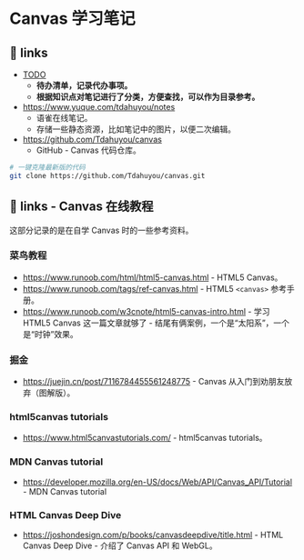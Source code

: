 # Canvas 学习笔记

## 🔗 links

- [TODO](./TODO.md)
  - **待办清单，记录代办事项。**
  - **根据知识点对笔记进行了分类，方便查找，可以作为目录参考。**
- https://www.yuque.com/tdahuyou/notes
  - 语雀在线笔记。
  - 存储一些静态资源，比如笔记中的图片，以便二次编辑。
- https://github.com/Tdahuyou/canvas
  - GitHub - Canvas 代码仓库。

```bash
# 一键克隆最新版的代码
git clone https://github.com/Tdahuyou/canvas.git
```

## 🔗 links - Canvas 在线教程

这部分记录的是在自学 Canvas 时的一些参考资料。

### 菜鸟教程

- https://www.runoob.com/html/html5-canvas.html - HTML5 Canvas。
- https://www.runoob.com/tags/ref-canvas.html - HTML5 `<canvas>` 参考手册。
- https://www.runoob.com/w3cnote/html5-canvas-intro.html - 学习 HTML5 Canvas 这一篇文章就够了 - 结尾有俩案例，一个是“太阳系”，一个是“时钟”效果。

### 掘金

- https://juejin.cn/post/7116784455561248775 - Canvas 从入门到劝朋友放弃（图解版）。

### html5canvas tutorials

- https://www.html5canvastutorials.com/ - html5canvas tutorials。

### MDN Canvas tutorial

- https://developer.mozilla.org/en-US/docs/Web/API/Canvas_API/Tutorial - MDN Canvas tutorial

### HTML Canvas Deep Dive

- https://joshondesign.com/p/books/canvasdeepdive/title.html - HTML Canvas Deep Dive - 介绍了 Canvas API 和 WebGL。
